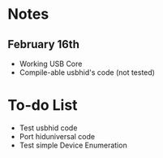 # Notes

## February 16th
* Working USB Core
* Compile-able usbhid's code (not tested)

# To-do List 
* Test usbhid code
* Port hiduniversal code
* Test simple Device Enumeration

